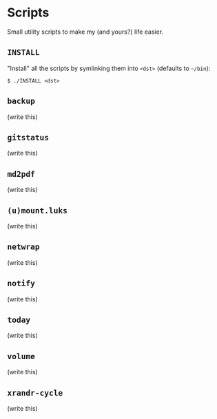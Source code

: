 # Scripts

Small utility scripts to make my (and yours?) life easier.

## `INSTALL`

"Install" all the scripts by symlinking them into `<dst>` (defaults to `~/bin`):

```
$ ./INSTALL <dst>
```

## `backup`

(write this)

## `gitstatus`

(write this)

## `md2pdf`

(write this)

## `(u)mount.luks`

(write this)

## `netwrap`

(write this)

## `notify`

(write this)

## `today`

(write this)

## `volume`

(write this)

## `xrandr-cycle`

(write this)
